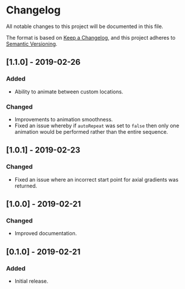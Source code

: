 # Changelog
All notable changes to this project will be documented in this file.

The format is based on [Keep a Changelog](https://keepachangelog.com/en/1.0.0/),
and this project adheres to [Semantic Versioning](https://semver.org/spec/v2.0.0.html).

## [1.1.0] - 2019-02-26
### Added
- Ability to animate between custom locations.
### Changed
- Improvements to animation smoothness.
- Fixed an issue whereby if `autoRepeat` was set to `false` then only one animation would be performed rather than the entire sequence.

## [1.0.1] - 2019-02-23
### Changed
- Fixed an issue where an incorrect start point for axial gradients was returned.

## [1.0.0] - 2019-02-21
### Changed
- Improved documentation.

## [0.1.0] - 2019-02-21
### Added
- Initial release.